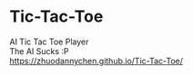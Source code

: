 # Tic-Tac-Toe
AI Tic Tac Toe Player <br />
The AI Sucks :P <br />
https://zhuodannychen.github.io/Tic-Tac-Toe/
